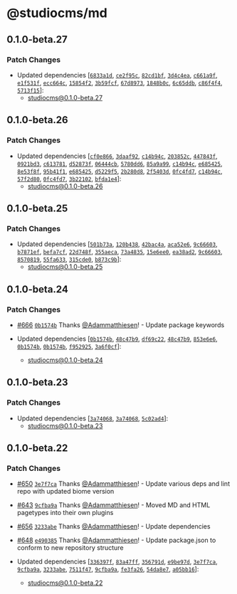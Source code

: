 # @studiocms/md

## 0.1.0-beta.27

### Patch Changes

- Updated dependencies [[`6833a1d`](https://github.com/withstudiocms/studiocms/commit/6833a1dd46b34914c087dc57cffc28950d038911), [`ce2f95c`](https://github.com/withstudiocms/studiocms/commit/ce2f95c4c78778cdb0ce867012de05c8f1e3dc67), [`82cd1bf`](https://github.com/withstudiocms/studiocms/commit/82cd1bfd1a442015c266df733988f29fdaafaaf4), [`3d4c4ea`](https://github.com/withstudiocms/studiocms/commit/3d4c4eae4b425db1f0dde5712177faa68d3c9712), [`c661a9f`](https://github.com/withstudiocms/studiocms/commit/c661a9f7f4deb1f1ec695bbb8702c5d570dc4c20), [`e1f531f`](https://github.com/withstudiocms/studiocms/commit/e1f531f7bd3705a988fe67205ce6bd2665d7d33d), [`ecc664c`](https://github.com/withstudiocms/studiocms/commit/ecc664cbb560f03db2078dc8d23135f9e966a7d4), [`15854f2`](https://github.com/withstudiocms/studiocms/commit/15854f2bf620d3ea83da5af6a1651b31e9c433f6), [`3b59fcf`](https://github.com/withstudiocms/studiocms/commit/3b59fcf7885d5c4952bd30279fa8ea2e2f0f5eaa), [`67d8973`](https://github.com/withstudiocms/studiocms/commit/67d8973cd703f6d3a5c50e31d3f051ef8f938548), [`1848b0c`](https://github.com/withstudiocms/studiocms/commit/1848b0ce4d8bbb908a3207079fbbeeda446e3cb7), [`6c65ddb`](https://github.com/withstudiocms/studiocms/commit/6c65ddb94a15997801ebee43ac90d3f380248a86), [`c86f4f4`](https://github.com/withstudiocms/studiocms/commit/c86f4f4ab0873c29246582a8dbcab645057d146c), [`5713f15`](https://github.com/withstudiocms/studiocms/commit/5713f154eb15aad8d2c2c8a5a5c13611ff03dee8)]:
  - studiocms@0.1.0-beta.27

## 0.1.0-beta.26

### Patch Changes

- Updated dependencies [[`cf0e866`](https://github.com/withstudiocms/studiocms/commit/cf0e866e1508d6fec7d59c765126c6bbfe09f068), [`3daaf92`](https://github.com/withstudiocms/studiocms/commit/3daaf92efa7ba78de41927cc56cc3d166da48075), [`c14b94c`](https://github.com/withstudiocms/studiocms/commit/c14b94c855a750b5666fffc975bebf1a556cf80f), [`203852c`](https://github.com/withstudiocms/studiocms/commit/203852c2e102c668eed71e46b96f134899895327), [`447843f`](https://github.com/withstudiocms/studiocms/commit/447843f8e565f7ea15131a1a02cf178c6269d5ef), [`0921bd3`](https://github.com/withstudiocms/studiocms/commit/0921bd330bcd69080aba0265db822b33327fbb9f), [`c613781`](https://github.com/withstudiocms/studiocms/commit/c613781d04003f1808a1632dcfcd2f2662d4ee8b), [`d52873f`](https://github.com/withstudiocms/studiocms/commit/d52873f975fa7cbfe52a037bf84648b03c4773b4), [`06444cb`](https://github.com/withstudiocms/studiocms/commit/06444cbaf17e63a12b08eb8a08c1b6d65eeaac82), [`5780dd6`](https://github.com/withstudiocms/studiocms/commit/5780dd603ec6dc900d8f0f667374b4cf5eaf6a5a), [`85a9a99`](https://github.com/withstudiocms/studiocms/commit/85a9a99d3c4595ff7130ca753e4962da66ad2511), [`c14b94c`](https://github.com/withstudiocms/studiocms/commit/c14b94c855a750b5666fffc975bebf1a556cf80f), [`e685425`](https://github.com/withstudiocms/studiocms/commit/e6854250165650c7642a03e4f612aa0a9ea880d1), [`8e53f8f`](https://github.com/withstudiocms/studiocms/commit/8e53f8fc56adb8a8b110c9854053c779e07b3cb3), [`95b41f1`](https://github.com/withstudiocms/studiocms/commit/95b41f1a37b241dd3e1bfa90c8a85b858c107e6d), [`e685425`](https://github.com/withstudiocms/studiocms/commit/e6854250165650c7642a03e4f612aa0a9ea880d1), [`d5229f5`](https://github.com/withstudiocms/studiocms/commit/d5229f557b8035406582c9792e8a738dba18a1b5), [`2b280d8`](https://github.com/withstudiocms/studiocms/commit/2b280d84bcb40805bbd1ed44e45a9f7260eed081), [`2f5403d`](https://github.com/withstudiocms/studiocms/commit/2f5403de6af5662a088bdcb764a43bf351249c44), [`0fc4fd7`](https://github.com/withstudiocms/studiocms/commit/0fc4fd7c4567b36865c4dba617663a12ecf619f5), [`c14b94c`](https://github.com/withstudiocms/studiocms/commit/c14b94c855a750b5666fffc975bebf1a556cf80f), [`57f2d80`](https://github.com/withstudiocms/studiocms/commit/57f2d800d929734dfaa9eb324e8d8171856e8f3f), [`0fc4fd7`](https://github.com/withstudiocms/studiocms/commit/0fc4fd7c4567b36865c4dba617663a12ecf619f5), [`3b22102`](https://github.com/withstudiocms/studiocms/commit/3b2210274705cb534b03d02d6952bfcdbdb10478), [`bfda1e4`](https://github.com/withstudiocms/studiocms/commit/bfda1e4922fe391d2b8ecc81e8a83f68990ab083)]:
  - studiocms@0.1.0-beta.26

## 0.1.0-beta.25

### Patch Changes

- Updated dependencies [[`501b73a`](https://github.com/withstudiocms/studiocms/commit/501b73ae7856528af09e266b1cbd551aff17648f), [`120b438`](https://github.com/withstudiocms/studiocms/commit/120b438d3152b4ae95e483f8f98bacfeff5c46de), [`42bac4a`](https://github.com/withstudiocms/studiocms/commit/42bac4afe7ee9896fa7cb3df638ae21d793a196d), [`aca52e6`](https://github.com/withstudiocms/studiocms/commit/aca52e61624284de2078f47ccf894d668bc0f51d), [`9c66603`](https://github.com/withstudiocms/studiocms/commit/9c6660397bc3a8c952713e7587df507b8c6d3d17), [`b7871ef`](https://github.com/withstudiocms/studiocms/commit/b7871eff7982a786edf7ee42e4f024295faacb99), [`befa7cf`](https://github.com/withstudiocms/studiocms/commit/befa7cf9572a2cb56a0264e2d6ece5dddd483cb4), [`22d748f`](https://github.com/withstudiocms/studiocms/commit/22d748f445b53bc340aad9a99ac4ebac6b0e9d7c), [`355aeca`](https://github.com/withstudiocms/studiocms/commit/355aecacd44aec8cb2ca9daca392a0d9376f7b29), [`73a4835`](https://github.com/withstudiocms/studiocms/commit/73a4835d09b8d9bc8b5c0999e73c20731386b774), [`15e6ee0`](https://github.com/withstudiocms/studiocms/commit/15e6ee0c50e37b22bcb24a0b67403e357e2502db), [`ea38ad2`](https://github.com/withstudiocms/studiocms/commit/ea38ad21cf8df154a9ce2fc9fbde58ddabdd1a2d), [`9c66603`](https://github.com/withstudiocms/studiocms/commit/9c6660397bc3a8c952713e7587df507b8c6d3d17), [`8570819`](https://github.com/withstudiocms/studiocms/commit/8570819f99553cfda14b62b9fe18cd13284be7db), [`55fa633`](https://github.com/withstudiocms/studiocms/commit/55fa633348b75820ed6ebeb1859f241e609380be), [`315cde0`](https://github.com/withstudiocms/studiocms/commit/315cde0269484585e36f8d99eda48346d81476eb), [`b873c9b`](https://github.com/withstudiocms/studiocms/commit/b873c9bcf04d1ee55c6544f78b716a8dcb0c6411)]:
  - studiocms@0.1.0-beta.25

## 0.1.0-beta.24

### Patch Changes

- [#666](https://github.com/withstudiocms/studiocms/pull/666) [`0b1574b`](https://github.com/withstudiocms/studiocms/commit/0b1574bfe32ef98dc62ed9082a132a540f0ad4ba) Thanks [@Adammatthiesen](https://github.com/Adammatthiesen)! - Update package keywords

- Updated dependencies [[`0b1574b`](https://github.com/withstudiocms/studiocms/commit/0b1574bfe32ef98dc62ed9082a132a540f0ad4ba), [`48c47b9`](https://github.com/withstudiocms/studiocms/commit/48c47b91f73ade82d20227cd71c73c006bc09063), [`df69c22`](https://github.com/withstudiocms/studiocms/commit/df69c226abec71dc1db3a1cbdc1d8a22810213ce), [`48c47b9`](https://github.com/withstudiocms/studiocms/commit/48c47b91f73ade82d20227cd71c73c006bc09063), [`853e6e6`](https://github.com/withstudiocms/studiocms/commit/853e6e668b46eaa2808e7fcdf4ff4039de3a596d), [`0b1574b`](https://github.com/withstudiocms/studiocms/commit/0b1574bfe32ef98dc62ed9082a132a540f0ad4ba), [`0b1574b`](https://github.com/withstudiocms/studiocms/commit/0b1574bfe32ef98dc62ed9082a132a540f0ad4ba), [`f952925`](https://github.com/withstudiocms/studiocms/commit/f9529253a343634ec8ea039e4a3cb64d6ce3b1f6), [`3a6f0cf`](https://github.com/withstudiocms/studiocms/commit/3a6f0cfcdc8b31c8e56fba1ef81b0d8080a2d86a)]:
  - studiocms@0.1.0-beta.24

## 0.1.0-beta.23

### Patch Changes

- Updated dependencies [[`3a74068`](https://github.com/withstudiocms/studiocms/commit/3a74068be3bd228c36d62d263be1b82159d885fb), [`3a74068`](https://github.com/withstudiocms/studiocms/commit/3a74068be3bd228c36d62d263be1b82159d885fb), [`5c02ad4`](https://github.com/withstudiocms/studiocms/commit/5c02ad4b62e47455d20e5a380ca59d6b070c7e41)]:
  - studiocms@0.1.0-beta.23

## 0.1.0-beta.22

### Patch Changes

- [#650](https://github.com/withstudiocms/studiocms/pull/650) [`3e7f7ca`](https://github.com/withstudiocms/studiocms/commit/3e7f7ca6ea2a304fe66eac95496542cc50169eb2) Thanks [@Adammatthiesen](https://github.com/Adammatthiesen)! - Update various deps and lint repo with updated biome version

- [#643](https://github.com/withstudiocms/studiocms/pull/643) [`9cfba9a`](https://github.com/withstudiocms/studiocms/commit/9cfba9ad57f8fb1b2a10081fbe5f9dfc26bed57d) Thanks [@Adammatthiesen](https://github.com/Adammatthiesen)! - Moved MD and HTML pagetypes into their own plugins

- [#656](https://github.com/withstudiocms/studiocms/pull/656) [`3233abe`](https://github.com/withstudiocms/studiocms/commit/3233abe727ac9ba6f1886ef5a931db81f0da4326) Thanks [@Adammatthiesen](https://github.com/Adammatthiesen)! - Update dependencies

- [#648](https://github.com/withstudiocms/studiocms/pull/648) [`e490385`](https://github.com/withstudiocms/studiocms/commit/e490385dbdad5392f23c46a832c8a555dbf48a9a) Thanks [@Adammatthiesen](https://github.com/Adammatthiesen)! - Update package.json to conform to new repository structure

- Updated dependencies [[`336397f`](https://github.com/withstudiocms/studiocms/commit/336397f31a63bdb05a17a6a7e9a0ab22601bbb61), [`83a47ff`](https://github.com/withstudiocms/studiocms/commit/83a47ff1912f30bae20461b2bfd994efe3f35749), [`356791d`](https://github.com/withstudiocms/studiocms/commit/356791d80aa8a33cbb77e2c83ca8fc70eaf3b5dd), [`e9be97d`](https://github.com/withstudiocms/studiocms/commit/e9be97dabcd8e479f929a43919332e5deb187900), [`3e7f7ca`](https://github.com/withstudiocms/studiocms/commit/3e7f7ca6ea2a304fe66eac95496542cc50169eb2), [`9cfba9a`](https://github.com/withstudiocms/studiocms/commit/9cfba9ad57f8fb1b2a10081fbe5f9dfc26bed57d), [`3233abe`](https://github.com/withstudiocms/studiocms/commit/3233abe727ac9ba6f1886ef5a931db81f0da4326), [`7511f47`](https://github.com/withstudiocms/studiocms/commit/7511f47042104bed83f985c336c7d62cc1fd3b2f), [`9cfba9a`](https://github.com/withstudiocms/studiocms/commit/9cfba9ad57f8fb1b2a10081fbe5f9dfc26bed57d), [`fe3fa26`](https://github.com/withstudiocms/studiocms/commit/fe3fa262b80a17ea2d89d8f09e4c3ac97f64ca5f), [`54da8e7`](https://github.com/withstudiocms/studiocms/commit/54da8e7ff080f44a02ca8139c8ddade37f1d32f4), [`a05bb16`](https://github.com/withstudiocms/studiocms/commit/a05bb16d3dd0d1a429558b4dce316ad7fb80b049)]:
  - studiocms@0.1.0-beta.22
